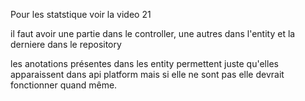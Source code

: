 Pour les statstique voir la video 21 


il faut avoir une partie dans le controller, une autres dans l'entity et la derniere dans le repository

les anotations présentes dans les entity permettent juste qu'elles apparaissent dans api platform mais si elle ne sont pas 
elle devrait fonctionner quand même. 